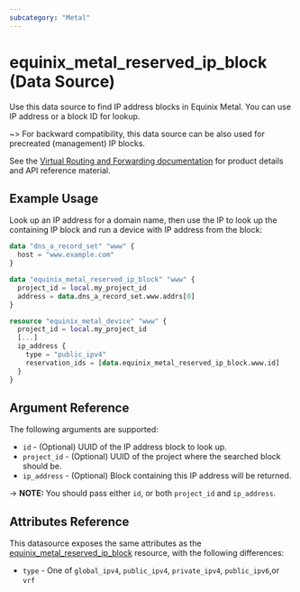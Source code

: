 ```yaml
---
subcategory: "Metal"
---
```


# equinix_metal_reserved_ip_block (Data Source)

Use this data source to find IP address blocks in Equinix Metal. You can use IP address or a block ID for lookup.

~> For backward compatibility, this data source can be also used for precreated (management) IP blocks.

See the [Virtual Routing and Forwarding documentation](https://deploy.equinix.com/developers/docs/metal/layer2-networking/vrf/) for product details and API reference material.

## Example Usage

Look up an IP address for a domain name, then use the IP to look up the containing IP block and run a device with IP address from the block:

```terraform
data "dns_a_record_set" "www" {
  host = "www.example.com"
}

data "equinix_metal_reserved_ip_block" "www" {
  project_id = local.my_project_id
  address = data.dns_a_record_set.www.addrs[0]
}

resource "equinix_metal_device" "www" {
  project_id = local.my_project_id
  [...]
  ip_address {
    type = "public_ipv4"
    reservation_ids = [data.equinix_metal_reserved_ip_block.www.id]
  }
}
```

## Argument Reference

The following arguments are supported:

* `id` - (Optional) UUID of the IP address block to look up.
* `project_id` - (Optional) UUID of the project where the searched block should be.
* `ip_address` - (Optional) Block containing this IP address will be returned.

-> **NOTE:** You should pass either `id`, or both `project_id` and `ip_address`.

## Attributes Reference

This datasource exposes the same attributes as the [equinix_metal_reserved_ip_block](../resources/metal_reserved_ip_block.md) resource, with the following differences:

* `type` - One of `global_ipv4`, `public_ipv4`, `private_ipv4`, `public_ipv6`,or `vrf`
